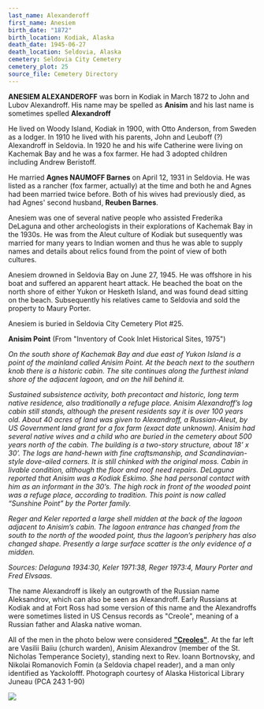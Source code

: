```yaml
---
last_name: Alexanderoff
first_name: Anesiem
birth_date: "1872"
birth_location: Kodiak, Alaska
death_date: 1945-06-27
death_location: Seldovia, Alaska
cemetery: Seldovia City Cemetery
cemetery_plot: 25
source_file: Cemetery Directory
---
```


**ANESIEM ALEXANDEROFF** was born in Kodiak in March 1872 to John and Lubov Alexandroff. His name may be spelled as **Anisim** and his last name is sometimes spelled **Alexandroff**

He lived on  Woody Island, Kodiak in 1900, with Otto Anderson, from Sweden as a lodger. In 1910 he lived with his parents, John and Leuboff (?)
Alexandroff in Seldovia. In 1920 he and his wife Catherine were living on Kachemak Bay and he was a fox farmer. He had 3 adopted children
including Andrew Beristoff. 

He married **Agnes NAUMOFF Barnes** on April 12, 1931 in
Seldovia. He was listed as a rancher (fox farmer, actually) at the time and both he and Agnes had been married twice before. Both of his wives had previously died, as had Agnes' second husband, **Reuben Barnes**. 

Anesiem was one of several native people who assisted Frederika DeLaguna and other archeologists in their explorations of Kachemak Bay in the 1930s.  He was from the Aleut culture of Kodiak but susequently was married for many years to Indian women and thus he was able to supply names and details about relics found from the point of view of both cultures.

Anesiem drowned in Seldovia Bay on June 27, 1945.  He was offshore in his boat and suffered an apparent heart attack.  He beached the boat on the north shore of either Yukon or Hesketh Island, and was found dead sitting on the beach.  Subsequently his relatives came to Seldovia and sold the property to Maury Porter. 

Anesiem is buried in Seldovia City Cemetery Plot #25.



**Anisim Point** (From "Inventory of Cook Inlet Historical Sites, 1975")

*On the south shore of Kachemak Bay and due east of Yukon Island is a point of the mainland called Anisim Point.  At the beach next to the southern knob there is a historic cabin. The site continues along the furthest inland shore of the adjacent lagoon, and on the hill behind it.*  

*Sustained subsistence activity, both precontact and historic, long term native residence, also traditionally a refuge place.  Anisim Alexandroff’s log cabin still stands, although the present residents say it is over 100 years old.  About 40 acres of land was given to Alexandroff, a Russian-Aleut, by US Government land grant for a fox farm (exact date unknown).  Anisim had several native wives and a child who are buried in the cemetery about 500 years north of the cabin.  The building is a two-story structure, about 18’ x 30’.  The logs are hand-hewn with fine craftsmanship, and Scandinavian-style dove-ailed corners.  It is still chinked with the original moss.  Cabin in livable condition, although the floor and roof need repairs.  DeLaguna reported that Anisim was a Kodiak Eskimo.  She had personal contact with him as an informant in the 30’s.  The high rock in front of the wooded point was a refuge place, according to tradition.  This point is now called “Sunshine Point” by the Porter family.*

*Reger and Keler reported a large shell midden at the back of the lagoon adjacent to Anisim’s cabin.  The lagoon entrance has changed from the south to the north of the wooded point, thus the lagoon’s periphery has also changed shape.  Presently a large surface scatter is the only evidence of a midden.*

*Sources: Delaguna 1934:30, Keler 1971:38, Reger 1973:4, Maury Porter and Fred Elvsaas.*


The name Alexandroff is likely an outgrowth of the Russian name Aleksandrov, which can also be seen as Alexandroff. Early Russians at
Kodiak and at Fort Ross had some version of this name and the Alexandroffs were sometimes listed in US Census records as "Creole", meaning of a Russian father and Alaska native woman. 

All of the men in the photo below were considered [**"Creoles"**](../_resources/Seldovia_Russian_Creoles_In.md). At the far left are Vasilii Baiiu (church warden), Anisim Alexandrov (member of the St. Nicholas Temperance Society), standing next to Rev. Ioann Bortnovsky, and Nikolai Romanovich Fomin (a Seldovia chapel reader), and a man only identified as Yackolofff. Photograph courtesy of Alaska Historical Library Juneau (PCA 243 1-90)

![](../assets/images/ANISEM%20ALEXANDROFF/media/image1.jpeg)


